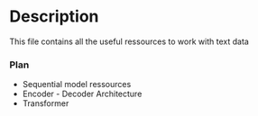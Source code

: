 # **Description**

This file contains all the useful ressources to work with text data




### Plan

- Sequential model ressources
- Encoder - Decoder Architecture
- Transformer




